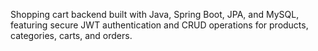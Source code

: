 Shopping cart backend built with Java, Spring Boot, JPA, and MySQL, featuring secure JWT authentication and CRUD operations for products, categories, carts, and orders.
